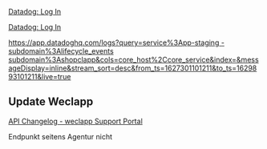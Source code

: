 [Datadog: Log In](https://app.datadoghq.com/logs?query=service%3App-staging&index=%2A)

[Datadog: Log In](https://app.datadoghq.com/logs?query=service%3App-production%20-subdomain%3Alifecycle_events%20%20%20-%22tracking%20codes%22%20-%22wrote%20delivery%20slip%22%20subdomain%3Ashopclapp&cols=core_host%2Ccore_service&index=&messageDisplay=inline&stream_sort=desc&from_ts=1627301101211&to_ts=1629893101211&live=true)

[https://app.datadoghq.com/logs?query=service%3App-staging -subdomain%3Alifecycle_events    subdomain%3Ashopclapp&cols=core_host%2Ccore_service&index=&messageDisplay=inline&stream_sort=desc&from_ts=1627301101211&to_ts=1629893101211&live=true](https://app.datadoghq.com/logs?query=service%3App-staging%20-subdomain%3Alifecycle_events%20%20%20%20subdomain%3Ashopclapp&cols=core_host%2Ccore_service&index=&messageDisplay=inline&stream_sort=desc&from_ts=1627301101211&to_ts=1629893101211&live=true)

## Update Weclapp

[API Changelog - weclapp Support Portal](https://doc.weclapp.com/api-changelog/)

Endpunkt seitens Agentur nicht



